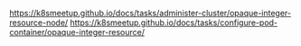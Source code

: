 https://k8smeetup.github.io/docs/tasks/administer-cluster/opaque-integer-resource-node/
https://k8smeetup.github.io/docs/tasks/configure-pod-container/opaque-integer-resource/